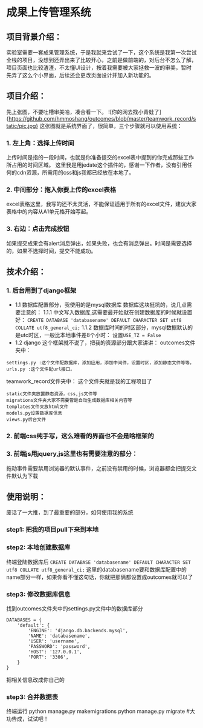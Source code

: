 # 成果上传管理系统

## 项目背景介绍：

实验室需要一套成果管理系统，于是我就来尝试了一下，这个系统是我第一次尝试全栈的项目，没想到还弄出来了比较开心，之前是做前端的，对后台不怎么了解，项目页面也比较渣渣，不太懂UI设计，按着我需要被大家拯救一波的审美，暂时先弄了这么个小界面，后续还会更改页面设计并加入新功能的。

## 项目介绍：

先上张图，不要吐槽审美哈，凑合看一下。
![你的网去找小青蛙了]{https://github.com/hmmoshang/outcomes/blob/master/teamwork_record/static/pic.jpg}
这张图就是系统界面了，很简单，三个步骤就可以使用系统：

### 1. 左上角：选择上传时间

上传时间是指的一段时间，也就是你准备提交的excel表中提到的你完成那些工作所占用的时间区域。
这里我是用jedate这个插件的，感谢一下作者，没有引用任何的cdn资源，所需用的css和js我都已经放在本地了。

### 2. 中间部分：拖入你要上传的excel表格
excel表格这里，我写的还不太灵活，不能保证适用于所有的excel文件，建议大家表格中的内容从A1单元格开始写起。

### 3. 右边：点击完成按钮
如果提交成果会有alert消息弹出，如果失败，也会有消息弹出。时间是需要选择的，如果不选择时间，提交不能成功。

## 技术介绍：

### 1. 后台用到了django框架
- 1.1 数据库配置部分，我使用的是mysql数据库
数据库这块挺坑的，说几点需要注意的：
  1.1.1 中文写入数据库,这需要最开始就在创建数据库的时候就设置好：
`CREATE DATABASE 'databasename' DEFAULT CHARACTER SET utf8 COLLATE utf8_general_ci;`
  1.1.2 数据库时间的时区部分，mysql数据默认的是utc时区，一般比本地事件差8个小时：
设置`USE_TZ = False`
- 1.2 django 这个框架就不说了，把我的资源部分跟大家讲讲：
outcomes文件夹中：
```
settings.py :这个文件配数据库，添加应用，添加中间件，设置时区，添加静态文件等等。
urls.py :这个文件配url接口。
```
teamwork_record文件夹中：
这个文件夹就是我的工程项目了
```
static文件夹放置静态资源，css,js文件等
migrations文件夹大家不需要管是自动生成数据库相关内容等
templates文件夹放html文件
models.py设置数据库信息
views.py后台文件   
```
### 2. 前端css纯手写，这么难看的界面也不会是啥框架的
### 3. 前端js用jquery,js这里也有需要注意的部分：
拖动事件需要禁用浏览器的默认事件，之前没有禁用的时候，浏览器都会把提交文件默认为下载
## 使用说明：

废话了一大推，到了最重要的部分，如何使用我的系统
### step1: 把我的项目pull下来到本地
### step2: 本地创建数据库
终端登陆数据库后
`CREATE DATABASE 'databasename' DEFAULT CHARACTER SET utf8 COLLATE utf8_general_ci;`
这里的databasename要和数据库配置中的name部分一样，如果你看不懂这句话，你就把那俩都设置成outcomes就可以了
### step3: 修改数据库信息
找到outcomes文件夹中的settings.py文件中的数据库部分
```
DATABASES = {
    'default': {
        'ENGINE': 'django.db.backends.mysql',
        'NAME': 'databasename',
        'USER': 'username',
        'PASSWORD': 'password',
        'HOST': '127.0.0.1',
        'PORT': '3306',
    }
}
```
把相关信息改成你自己的
### step3: 合并数据表
终端运行
python manage.py makemigrations
python manage.py migrate
#大功告成，试试吧！


